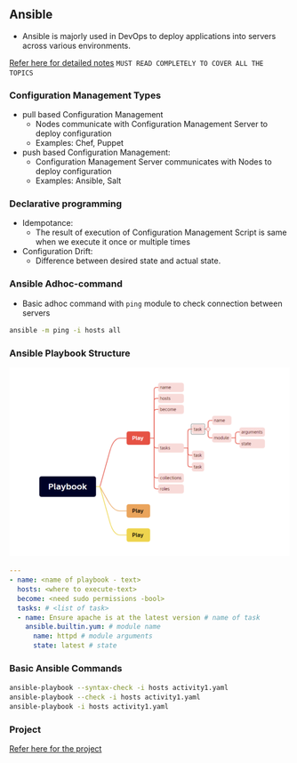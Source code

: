 Ansible
---------

* Ansible is majorly used in DevOps to deploy applications into servers across various environments.

[Refer here for detailed notes](https://directdevops.blog/2023/10/03/devops-classroomnotes-03-oct-2023/) `MUST READ COMPLETELY TO COVER ALL THE TOPICS`

### Configuration Management Types

* pull based Configuration Management
    * Nodes communicate with Configuration Management Server to deploy configuration
    * Examples: Chef, Puppet
* push based Configuration Management:
    * Configuration Management Server communicates with Nodes to deploy configuration
    * Examples: Ansible, Salt

### Declarative programming

* Idempotance: 
    * The result of execution of Configuration Management Script is same when we execute it once or multiple times
* Configuration Drift: 
    * Difference between desired state and actual state.


### Ansible Adhoc-command

* Basic adhoc command with `ping` module to check connection between servers

```bash
ansible -m ping -i hosts all
```

### Ansible Playbook Structure

![Ansible Playbook Structure](image.png)

```yaml
---
- name: <name of playbook - text>
  hosts: <where to execute-text>
  become: <need sudo permissions -bool>
  tasks: # <list of task>
  - name: Ensure apache is at the latest version # name of task
    ansible.builtin.yum: # module name
      name: httpd # module arguments
      state: latest # state
```

### Basic Ansible Commands

```bash
ansible-playbook --syntax-check -i hosts activity1.yaml
ansible-playbook --check -i hosts activity1.yaml
ansible-playbook -i hosts activity1.yaml
```

### Project

[Refer here for the project](https://directdevops.blog/2023/10/21/devops-classroom-notes-21-oct-2023-2/)